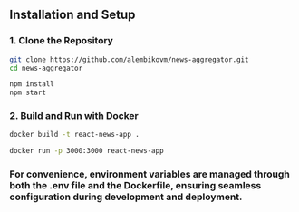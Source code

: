## Installation and Setup

### 1. Clone the Repository

```bash
git clone https://github.com/alembikovm/news-aggregator.git
cd news-aggregator

npm install
npm start
```

### 2. Build and Run with Docker
```bash
docker build -t react-news-app .

docker run -p 3000:3000 react-news-app
```

### For convenience, environment variables are managed through both the .env file and the Dockerfile, ensuring seamless configuration during development and deployment.
